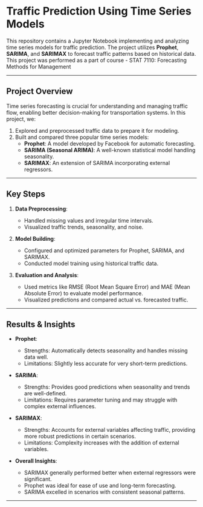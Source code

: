 # Traffic Prediction Using Time Series Models

This repository contains a Jupyter Notebook implementing and analyzing time series models for traffic prediction. The project utilizes **Prophet**, **SARIMA**, and **SARIMAX** to forecast traffic patterns based on historical data. This project was performed as a part of course - STAT 7110: Forecasting Methods for Management

---

## Project Overview

Time series forecasting is crucial for understanding and managing traffic flow, enabling better decision-making for transportation systems. In this project, we:

1. Explored and preprocessed traffic data to prepare it for modeling.
2. Built and compared three popular time series models:
   - **Prophet**: A model developed by Facebook for automatic forecasting.
   - **SARIMA (Seasonal ARIMA)**: A well-known statistical model handling seasonality.
   - **SARIMAX**: An extension of SARIMA incorporating external regressors.

---

## Key Steps

1. **Data Preprocessing**:
   - Handled missing values and irregular time intervals.
   - Visualized traffic trends, seasonality, and noise.

2. **Model Building**:
   - Configured and optimized parameters for Prophet, SARIMA, and SARIMAX.
   - Conducted model training using historical traffic data.

3. **Evaluation and Analysis**:
   - Used metrics like RMSE (Root Mean Square Error) and MAE (Mean Absolute Error) to evaluate model performance.
   - Visualized predictions and compared actual vs. forecasted traffic.

---

## Results & Insights

- **Prophet**:
  - Strengths: Automatically detects seasonality and handles missing data well.
  - Limitations: Slightly less accurate for very short-term predictions.

- **SARIMA**:
  - Strengths: Provides good predictions when seasonality and trends are well-defined.
  - Limitations: Requires parameter tuning and may struggle with complex external influences.

- **SARIMAX**:
  - Strengths: Accounts for external variables affecting traffic, providing more robust predictions in certain scenarios.
  - Limitations: Complexity increases with the addition of external variables.

- **Overall Insights**:
  - SARIMAX generally performed better when external regressors were significant.
  - Prophet was ideal for ease of use and long-term forecasting.
  - SARIMA excelled in scenarios with consistent seasonal patterns.

---
